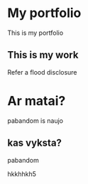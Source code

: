 # My portfolio
This is my portfolio

## This is my work
Refer a flood
disclosure

# Ar matai?
pabandom is naujo

## kas vyksta?


pabandom

hkkhhkh5